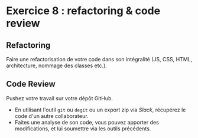 # Exercice 8 : refactoring & code review

## Refactoring

Faire une refactorisation de votre code dans son intégralité (JS, CSS, HTML, architecture, nommage des classes etc.).

## Code Review

Pushez votre travail sur votre dépôt GitHub.
- En utilisant l'outil `git` ou `degit` ou un export zip via *Slack*, récupérez le code d'un autre collaborateur.
- Faites une analyse de son code, vous pouvez apporter des modifications, et lui soumettre via les outils précédents.
